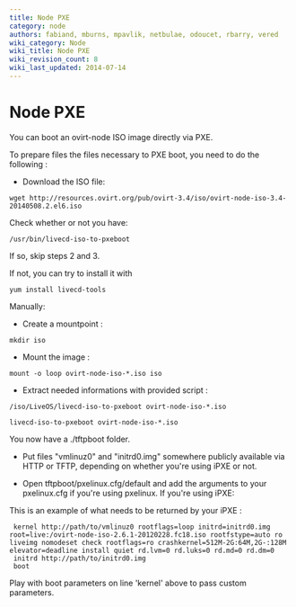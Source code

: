 ```yaml
---
title: Node PXE
category: node
authors: fabiand, mburns, mpavlik, netbulae, odoucet, rbarry, vered
wiki_category: Node
wiki_title: Node PXE
wiki_revision_count: 8
wiki_last_updated: 2014-07-14
---
```


# Node PXE

You can boot an ovirt-node ISO image directly via PXE.

To prepare files the files necessary to PXE boot, you need to do the following :

*   Download the ISO file:

<!-- -->

    wget http://resources.ovirt.org/pub/ovirt-3.4/iso/ovirt-node-iso-3.4-20140508.2.el6.iso

Check whether or not you have:

    /usr/bin/livecd-iso-to-pxeboot

If so, skip steps 2 and 3.

If not, you can try to install it with

    yum install livecd-tools

Manually:

*   Create a mountpoint :

<!-- -->

    mkdir iso

*   Mount the image :

<!-- -->

    mount -o loop ovirt-node-iso-*.iso iso

*   Extract needed informations with provided script :

<!-- -->

    /iso/LiveOS/livecd-iso-to-pxeboot ovirt-node-iso-*.iso

    livecd-iso-to-pxeboot ovirt-node-iso-*.iso

You now have a ./tftpboot folder.

*   Put files "vmlinuz0" and "initrd0.img" somewhere publicly available via HTTP or TFTP, depending on whether you're using iPXE or not.

<!-- -->

*   Open tftpboot/pxelinux.cfg/default and add the arguments to your pxelinux.cfg if you're using pxelinux. If you're using iPXE:

This is an example of what needs to be returned by your iPXE :

     kernel http://path/to/vmlinuz0 rootflags=loop initrd=initrd0.img root=live:/ovirt-node-iso-2.6.1-20120228.fc18.iso rootfstype=auto ro liveimg nomodeset check rootflags=ro crashkernel=512M-2G:64M,2G-:128M elevator=deadline install quiet rd.lvm=0 rd.luks=0 rd.md=0 rd.dm=0
     initrd http://path/to/initrd0.img
     boot

Play with boot parameters on line 'kernel' above to pass custom parameters.

